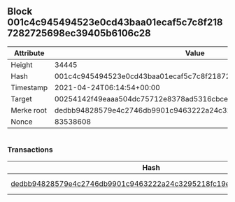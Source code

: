 ## Block 001c4c945494523e0cd43baa01ecaf5c7c8f2187282725698ec39405b6106c28

Attribute | Value
--- | ---
Height | 34445
Hash | 001c4c945494523e0cd43baa01ecaf5c7c8f2187282725698ec39405b6106c28
Timestamp | 2021-04-24T06:14:54+00:00
Target | 00254142f49eaaa504dc75712e8378ad5316cbcead634704b3734b6271167cc4
Merke root | dedbb94828579e4c2746db9901c9463222a24c3295218fc19e540dd8ce3739b3
Nonce | 83538608

```

```

### Transactions

Hash | Amount
--- | ---
[dedbb94828579e4c2746db9901c9463222a24c3295218fc19e540dd8ce3739b3](dedbb94828579e4c2746db9901c9463222a24c3295218fc19e540dd8ce3739b3.md) | 10.00000000 SKEPTI 
